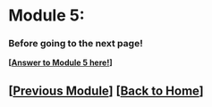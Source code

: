 # Module 5:  



### Before going to the next page!

**\[[Answer to Module 5 here!](./module5_answer.md)\]**


## \[[Previous Module](./module4.md)\] \[[Back to Home](../index.md)\] 
